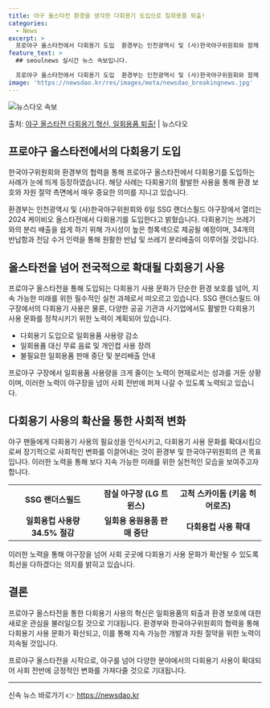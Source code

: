 ```yaml
---
title: 야구 올스타전 환경을 생각한 다회용기 도입으로 일회용품 퇴출!
categories:
  - News
excerpt: >
  프로야구 올스타전에서 다회용기 도입  환경부는 인천광역시 및 (사)한국야구위원회와 함께 오는 6일 SSG 랜…
feature_text: >
  ## seoulnews 실시간 뉴스 속보입니다.

  프로야구 올스타전에서 다회용기 도입  환경부는 인천광역시 및 (사)한국야구위원회와 함께 오는 6일 SSG 랜…
image: 'https://newsdao.kr/res/images/meta/newsdao_breakingnews.jpg'
---
```


![뉴스다오 속보](https://newsdao.kr/res/images/meta/newsdao_breakingnews.jpg)

<p>출처: <a href="https://newsdao.kr/4643" rel="dofollow">야구 올스타전 다회용기 혁신, 일회용품 퇴출!</a> | 뉴스다오</p>

<h2 data-ke-size="size26">프로야구 올스타전에서의 다회용기 도입</h2>
한국야구위원회와 환경부의 협력을 통해 프로야구 올스타전에서 다회용기를 도입하는 사례가 눈에 띄게 등장하였습니다. 해당 사례는 다회용기의 활발한 사용을 통해 환경 보호와 자원 절약 측면에서 매우 중요한 의미를 지니고 있습니다.

<p data-ke-size="size16">환경부는 인천광역시 및 (사)한국야구위원회와 6일 SSG 랜더스필드 야구장에서 열리는 2024 케이비오 올스타전에서 다회용기를 도입한다고 밝혔습니다. 다회용기는 쓰레기와의 분리 배출을 쉽게 하기 위해 가시성이 높은 청록색으로 제공될 예정이며, 34개의 반납함과 전담 수거 인력을 통해 원활한 반납 및 쓰레기 분리배출이 이루어질 것입니다.</p>

<h2 data-ke-size="size26">올스타전을 넘어 전국적으로 확대될 다회용기 사용</h2>
프로야구 올스타전을 통해 도입되는 다회용기 사용 문화가 단순한 환경 보호를 넘어, 지속 가능한 미래를 위한 필수적인 실천 과제로서 떠오르고 있습니다. SSG 랜더스필드 야구장에서의 다회용기 사용은 물론, 다양한 공공 기관과 사기업에서도 활발한 다회용기 사용 문화를 정착시키기 위한 노력이 계획되어 있습니다.

<ul>
<li>다회용기 도입으로 일회용품 사용량 감소</li>
<li>일회용품 대신 무료 음료 및 개인컵 사용 장려</li>
<li>불필요한 일회용품 판매 중단 및 분리배출 안내</li>
</ul>

<p data-ke-size="size16">프로야구 구장에서 일회용품 사용량을 크게 줄이는 노력이 현재로서는 성과를 거둔 상황이며, 이러한 노력이 야구장을 넘어 사회 전반에 퍼져 나갈 수 있도록 노력되고 있습니다.</p>

<h2 data-ke-size="size26">다회용기 사용의 확산을 통한 사회적 변화</h2>
야구 팬들에게 다회용기 사용의 필요성을 인식시키고, 다회용기 사용 문화를 확대시킴으로써 장기적으로 사회적인 변화를 이끌어내는 것이 환경부 및 한국야구위원회의 큰 목표입니다. 이러한 노력을 통해 보다 지속 가능한 미래를 위한 실천적인 모습을 보여주고자 합니다.

<table>
  <tr>
    <th>SSG 랜더스필드</th>
    <th>잠실 야구장 (LG 트윈스)</th>
    <th>고척 스카이돔 (키움 히어로즈)</th>
  </tr>
  <tr>
    <td style="text-align: center; height: 17px;"><b>일회용컵 사용량 34.5% 절감</b></td>
    <td style="text-align: center; height: 17px;"><b>일회용 응원용품 판매 중단</b></td>
    <td style="text-align: center; height: 17px;"><b>다회용컵 사용 확대</b></td>
  </tr>
</table>

<p data-ke-size="size16">이러한 노력을 통해 야구장을 넘어 사회 곳곳에 다회용기 사용 문화가 확산될 수 있도록 최선을 다하겠다는 의지를 밝히고 있습니다.</p>

<h2 data-ke-size="size26">결론</h2>
프로야구 올스타전을 통한 다회용기 사용의 혁신은 일회용품의 퇴출과 환경 보호에 대한 새로운 관심을 불러일으킬 것으로 기대됩니다. 환경부와 한국야구위원회의 협력을 통해 다회용기 사용 문화가 확산되고, 이를 통해 지속 가능한 개발과 자원 절약을 위한 노력이 지속될 것입니다.

<p data-ke-size="size16">프로야구 올스타전을 시작으로, 야구를 넘어 다양한 분야에서의 다회용기 사용이 확대되어 사회 전반에 긍정적인 변화를 가져다줄 것으로 기대됩니다.</p>

<hr> 

신속 뉴스 바로가기 👉 <a href="https://newsdao.kr" rel="dofollow">https://newsdao.kr</a>


